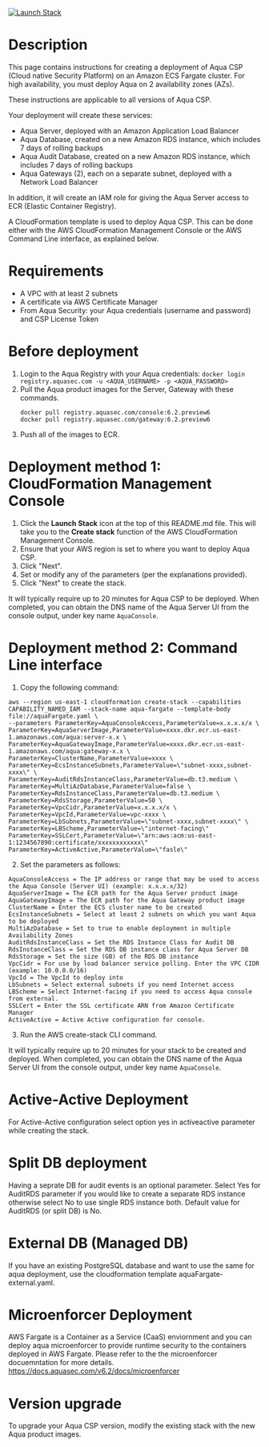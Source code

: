 [![Launch Stack](https://s3.amazonaws.com/cloudformation-examples/cloudformation-launch-stack.png)](https://console.aws.amazon.com/cloudformation/home?#/stacks/new?stackName=aqua-ecs&templateURL=https://s3.amazonaws.com/aqua-security-public/6.2/aquaFargate.yaml)

# Description

This page contains instructions for creating a deployment of Aqua CSP (Cloud native Security Platform) on an Amazon ECS Fargate cluster. 
For high availability, you must deploy Aqua on 2 availability zones (AZs).

These instructions are applicable to all versions of Aqua CSP.

Your deployment will create these services:
 - Aqua Server, deployed with an Amazon Application Load Balancer
 - Aqua Database, created on a new Amazon RDS instance, which includes 7 days of rolling backups
 - Aqua Audit Database, created on a new Amazon RDS instance, which includes 7 days of rolling backups
 - Aqua Gateways (2), each on a separate subnet, deployed with a Network Load Balancer  

In addition, it will create an IAM role for giving the Aqua Server access to ECR (Elastic Container Registry).

A CloudFormation template is used to deploy Aqua CSP. This can be done either with the AWS CloudFormation Management Console or the AWS Command Line interface, as explained below.

# Requirements
 
 - A VPC with at least 2 subnets
 - A certificate via AWS Certificate Manager
 - From Aqua Security: your Aqua credentials (username and password) and CSP License Token

# Before deployment

1. Login to the Aqua Registry with your Aqua credentials:
   `docker login registry.aquasec.com -u <AQUA_USERNAME> -p <AQUA_PASSWORD>`
2. Pull the Aqua product images for the Server, Gateway with these commands. 
   ```
   docker pull registry.aquasec.com/console:6.2.preview6 
   docker pull registry.aquasec.com/gateway:6.2.preview6 
   ```
3. Push all of the images to ECR.

# Deployment method 1: CloudFormation Management Console

 1. Click the <b>Launch Stack</b> icon at the top of this README.md file. This will take you to the <b>Create stack</b> function of the AWS CloudFormation Management Console.
 2. Ensure that your AWS region is set to where you want to deploy Aqua CSP.
 3. Click "Next".
 4. Set or modify any of the parameters (per the explanations provided).
 5. Click "Next" to create the stack.

It will typically require up to 20 minutes for Aqua CSP to be deployed.
When completed, you can obtain the DNS name of the Aqua Server UI from the console output, under key name `AquaConsole`.

# Deployment method 2: Command Line interface

1. Copy the following command:
```
aws --region us-east-1 cloudformation create-stack --capabilities CAPABILITY_NAMED_IAM --stack-name aqua-fargate --template-body file://aquaFargate.yaml \
--parameters ParameterKey=AquaConsoleAccess,ParameterValue=x.x.x.x/x \
ParameterKey=AquaServerImage,ParameterValue=xxxx.dkr.ecr.us-east-1.amazonaws.com/aqua:server-x.x \
ParameterKey=AquaGatewayImage,ParameterValue=xxxx.dkr.ecr.us-east-1.amazonaws.com/aqua:gateway-x.x \
ParameterKey=ClusterName,ParameterValue=xxxx \
ParameterKey=EcsInstanceSubnets,ParameterValue=\"subnet-xxxx,subnet-xxxx\" \
ParameterKey=AuditRdsInstanceClass,ParameterValue=db.t3.medium \
ParameterKey=MultiAzDatabase,ParameterValue=false \
ParameterKey=RdsInstanceClass,ParameterValue=db.t3.medium \
ParameterKey=RdsStorage,ParameterValue=50 \
ParameterKey=VpcCidr,ParameterValue=x.x.x.x/x \
ParameterKey=VpcId,ParameterValue=vpc-xxxx \
ParameterKey=LbSubnets,ParameterValue=\"subnet-xxxx,subnet-xxxx\" \
ParameterKey=LBScheme,ParameterValue=\"internet-facing\" 
ParameterKey=SSLCert,ParameterValue=\"arn:aws:acm:us-east-1:1234567890:certificate/xxxxxxxxxxxx\"
ParameterKey=ActiveActive,ParameterValue=\"fasle\"
```  
2. Set the parameters as follows:
```
AquaConsoleAccess = The IP address or range that may be used to access the Aqua Console (Server UI) (example: x.x.x.x/32)  
AquaServerImage = The ECR path for the Aqua Server product image 
AquaGatewayImage = The ECR path for the Aqua Gateway product image 
ClusterName = Enter the ECS cluster name to be created
EcsInstanceSubnets = Select at least 2 subnets on which you want Aqua to be deployed   
MultiAzDatabase = Set to true to enable deployment in multiple Availability Zones
AuditRdsInstanceClass = Set the RDS Instance Class for Audit DB
RdsInstanceClass = Set the RDS DB instance class for Aqua Server DB
RdsStorage = Set the size (GB) of the RDS DB instance  
VpcCidr = For use by load balancer service polling. Enter the VPC CIDR (example: 10.0.0.0/16) 
VpcId = The VpcId to deploy into 
LbSubnets = Select external subnets if you need Internet access
LBScheme = Select Internet-facing if you need to access Aqua console from external.
SSLCert = Enter the SSL certificate ARN from Amazon Certificate Manager
ActiveActive = Active Active configuration for console.
```
3. Run the AWS create-stack CLI command.

It will typically require up to 20 minutes for your stack to be created and deployed.
When completed, you can obtain the DNS name of the Aqua Server UI from the console output, under key name `AquaConsole`.

# Active-Active Deployment
For Active-Active configuration select option yes in activeactive parameter while creating the stack.

# Split DB deployment

Having a seprate DB for audit events is an optional parameter. Select Yes for AuditRDS parameter if you would like to create a separate RDS instance otherwise select No to use single RDS instance both. Default value for AuditRDS (or split DB) is No. 

# External DB (Managed DB) 

If you have an existing PostgreSQL database and want to use the same for aqua deployment, use the cloudformation template aquaFargate-external.yaml.

# Microenforcer Deployment 

AWS Fargate is a Container as a Service (CaaS) enviornment and you can deploy aqua microenforcer to provide runtime security to the containers deployed in AWS Fargate. Please refer to the the microenforcer docuemntation for more details. 
https://docs.aquasec.com/v6.2/docs/microenforcer

# Version upgrade

To upgrade your Aqua CSP version, modify the existing stack with the new Aqua product images.
